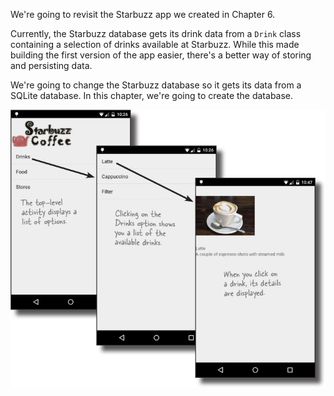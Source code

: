We're going to revisit the Starbuzz app we created in Chapter 6. 

Currently, the Starbuzz database gets its drink data from a `Drink` class containing a selection of drinks available at Starbuzz. While this made building the first version of the app easier, there's a better way of storing and persisting data. 

We're going to change the Starbuzz database so it gets its data from a SQLite database. In this chapter, we're going to create the database. 

![](.guides/img/1.png)
